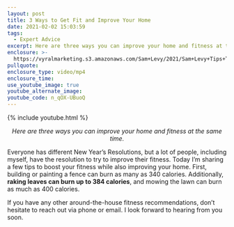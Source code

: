 ```yaml
---
layout: post
title: 3 Ways to Get Fit and Improve Your Home
date: 2021-02-02 15:03:59
tags:
  - Expert Advice
excerpt: Here are three ways you can improve your home and fitness at the same time.
enclosure: >-
  https://vyralmarketing.s3.amazonaws.com/Sam+Levy/2021/Sam+Levy+Tips+To+Improve+Your+Fitness+2.mp4
pullquote:
enclosure_type: video/mp4
enclosure_time:
use_youtube_image: true
youtube_alternate_image:
youtube_code: n_qOX-UBuoQ
---
```


{% include youtube.html %}

<p style="text-align: center;"><em>Here are three ways you can improve your home and fitness at the same time.</em></p>

Everyone has different New Year’s Resolutions, but a lot of people, including myself, have the resolution to try to improve their fitness. Today I’m sharing a few tips to boost your fitness while also improving your home. First, building or painting a fence can burn as many as 340 calories. Additionally, **raking leaves can burn up to 384 calories**, and mowing the lawn can burn as much as 400 calories.

If you have any other around-the-house fitness recommendations, don’t hesitate to reach out via phone or email. I look forward to hearing from you soon.
